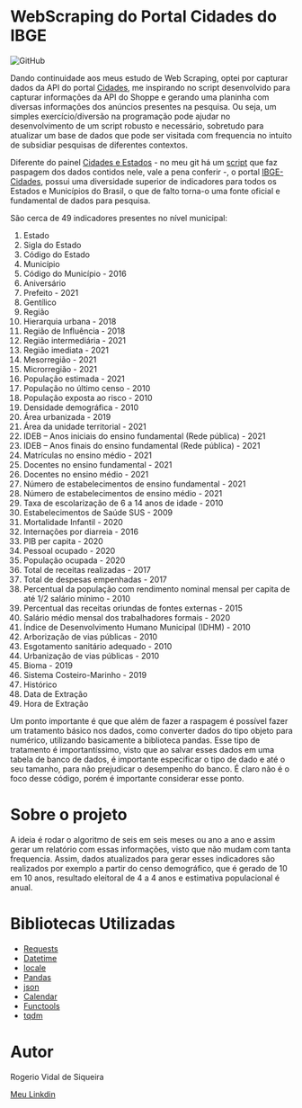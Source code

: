 # WebScraping do Portal Cidades do IBGE

![GitHub](https://img.shields.io/github/license/rvidals/WebScraping-Portal-Cidades-IBGE/)

Dando continuidade aos meus estudo de Web Scraping, optei por capturar dados da API do portal [Cidades](https://cidades.ibge.gov.br/brasil/df/panorama), me inspirando no script desenvolvido para capturar informações da API do Shoppe e gerando uma planinha com diversas informações dos anúncios presentes na pesquisa. Ou seja, um simples exercício/diversão na programação pode ajudar no desenvolvimento de um script robusto e necessário, sobretudo para atualizar um base de dados que pode ser visitada com frequencia no intuito de subsidiar pesquisas de diferentes contextos. 

Diferente do painel [Cidades e Estados](https://www.ibge.gov.br/cidades-e-estados/df/brasilia.html) - no meu git há um [script]() que faz paspagem dos dados contidos nele, vale a pena conferir -, o  portal [IBGE-Cidades](https://cidades.ibge.gov.br/), possui uma diversidade superior de indicadores para todos os Estados e Municípios do Brasil, o que de falto torna-o uma fonte oficial e fundamental de dados para pesquisa.

São cerca de 49 indicadores presentes no nível municipal: 

1.  Estado
2.  Sigla do Estado
3.  Código do Estado
4.  Município
5.  Código do Município - 2016
6.  Aniversário
7.  Prefeito - 2021
8.  Gentílico
9.  Região
10.  Hierarquia urbana - 2018
11.  Região de Influência - 2018
12.  Região intermediária - 2021
13.  Região imediata - 2021
14.  Mesorregião - 2021
15.  Microrregião - 2021
16.  População estimada - 2021
17.  População no último censo - 2010
18.  População exposta ao risco - 2010
19.  Densidade demográfica - 2010
20.  Área urbanizada - 2019
21.  Área da unidade territorial - 2021
22.  IDEB – Anos iniciais do ensino fundamental (Rede pública) - 2021
23.  IDEB – Anos finais do ensino fundamental (Rede pública) - 2021
24.  Matrículas no ensino médio - 2021
25.  Docentes no ensino fundamental - 2021
26.  Docentes no ensino médio - 2021
27.  Número de estabelecimentos de ensino fundamental - 2021
28.  Número de estabelecimentos de ensino médio - 2021
29.  Taxa de escolarização de 6 a 14 anos de idade - 2010
30.  Estabelecimentos de Saúde SUS - 2009
31.  Mortalidade Infantil - 2020
32.  Internações por diarreia - 2016
33.  PIB per capita - 2020
34.  Pessoal ocupado - 2020
35.  População ocupada - 2020
36.  Total de receitas realizadas - 2017
37.  Total de despesas empenhadas - 2017
38.  Percentual da população com rendimento nominal mensal per capita de até 1/2 salário mínimo - 2010
39.  Percentual das receitas oriundas de fontes externas - 2015
40.  Salário médio mensal dos trabalhadores formais - 2020
41.  Índice de Desenvolvimento Humano Municipal (IDHM) - 2010
42.  Arborização de vias públicas - 2010
43.  Esgotamento sanitário adequado - 2010
44.  Urbanização de vias públicas - 2010
45.  Bioma - 2019
46.  Sistema Costeiro-Marinho - 2019
47.  Histórico
48.  Data de Extração
49.  Hora de Extração

Um ponto importante é que que além de fazer a raspagem é possível fazer um tratamento básico nos dados, como converter dados do tipo objeto para numérico, utilizando basicamente a biblioteca pandas. Esse tipo de tratamento é importantíssimo, visto que ao salvar esses dados em uma tabela de banco de dados, é importante especificar o tipo de dado e até o seu tamanho, para não prejudicar o desempenho do banco. É claro não é o foco desse código, porém é importante considerar esse ponto.

# Sobre o projeto

A ideia é rodar o algoritmo de seis em seis meses ou ano a ano e assim gerar um relatório com essas informações, visto que não mudam com tanta frequencia. Assim,  dados atualizados para gerar esses indicadores são realizados por exemplo a partir do censo demográfico, que é gerado de 10 em 10 anos, resultado eleitoral de 4 a 4 anos e estimativa populacional é anual.

# Bibliotecas Utilizadas
- [Requests](https://requests.readthedocs.io/en/latest/)
- [Datetime](https://docs.python.org/3/library/datetime.html)
- [locale](https://docs.python.org/pt-br/3.8/library/locale.html)
- [Pandas](https://pandas.pydata.org/)
- [json](https://docs.python.org/pt-br/3/library/json.html)
- [Calendar](https://docs.python.org/3/library/calendar.html)
- [Functools](https://docs.python.org/3/library/functools.html)
- [tqdm](https://tqdm.github.io/)

# Autor
Rogerio Vidal de Siqueira

<a href="https://www.linkedin.com/in/rogerio-vidal-de-siqueira-9478aa136/" target="_blank" rel="noopener noreferrer">Meu Linkdin</a>


